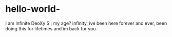 # hello-world-

I am Infinite DeoXy S ; my age? infinity, ive been here forever and ever, been doing this for lifetimes and im back for you.
